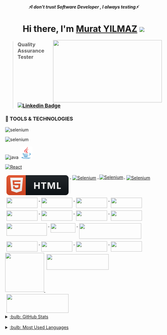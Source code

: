 <h5 align="center">
   <i>⚡️I don't trust Software Developer , I always testing⚡️</i>
  </h5>
<div align="center">
   <h1>Hi there, I'm <a href="https://www.linkedin.com/in/murat-yilmaz-2b4322187/">Murat YILMAZ</a> <img src="https://media.giphy.com/media/hvRJCLFzcasrR4ia7z/giphy.gif" width="25px"> </h1>
  
</div>

<img src="https://uploads.toptal.io/blog/image/91302/toptal-blog-image-1434578005589-4e6897ec04cc0b3c7075b9b011ee915c.gif" align="right" width="350" height="200" >







> ### Quality Assurance Tester [![Linkedin Badge](https://img.shields.io/badge/-LinkedIn-blue?style=flat-square&logo=Linkedin&logoColor=white&link=https://www.linkedin.com/in/%C3%BCmit-y%C4%B1lmaz-21790927/)](https://www.linkedin.com/in/murat-yilmaz-2b4322187/)

### 🔗 TOOLS & TECHNOLOGIES


![selenium](https://img.shields.io/badge/java-43b02a?logo=java&logoColor=white)

![selenium](https://img.shields.io/badge/cucumber-43b02a?logo=cucumber&logoColor=black)

![java](https://img.shields.io/badge/java-43b02a?logo=java&logoColor=white) <a href="https://www.java.com" target="_blank"> <img src="https://raw.githubusercontent.com/devicons/devicon/master/icons/java/java-original.svg" alt="java" width="40" height="40"/>

![React](https://img.shields.io/badge/-React-333333?style=flat&logo=react  )

<img src="https://raw.githubusercontent.com/8bithemant/8bithemant/master/svg/dev/languages/html.svg" alt="html" style="vertical-align:top; margin:4px"> 

<img src="https://img.shields.io/badge/selenium-43b02a?logo=Selenium&logoColor=white" alt="Selenium" style="vertical-align:top; margin:4px" width="100" height="33"> 



<img src="https://www.vectorlogo.zone/logos/java/java-ar21.svg" alt="Selenium" style="vertical-align:top; margin:2px" width="100" height="33">


<img src="https://img.shields.io/badge/cucumber-43b02a?logo=cucumber&logoColor=black" alt="Selenium" style="vertical-align:top; margin:4px" width="100" height="33"> 

<img src="https://svgshare.com/i/jKK.svg" style="vertical-align:top; margin:4px" width="100" height="33"> 


<img src="https://svgshare.com/i/jKg.svg" style="vertical-align:top; margin:4px" width="100" height="33"> 

<img src="https://mir-s3-cdn-cf.behance.net/project_modules/disp/a9326d72465217.5be8ae1c0a8a7.png" style="vertical-align:top; margin:4px" width="100" height="33"> 



<img src="https://avatars.githubusercontent.com/u/874086?s=200&v=4" style="vertical-align:top; margin:4px" width="100" height="33"> 

<img src="https://i.im.ge/2022/07/20/F2arUy.png" style="vertical-align:top; margin:4px" width="100" height="33"> 


<img src="https://svgshare.com/i/jKN.svg" style="vertical-align:top; margin:4px" width="100" height="33"> 


<img src="https://svn.apache.org/repos/asf/jmeter/site/images/logo.svg" style="vertical-align:top; margin:4px" width="100" height="33"> 

<img src="https://upload.wikimedia.org/wikipedia/commons/e/e3/Jenkins_logo_with_title.svg" style="vertical-align:top; margin:4px" width="100" height="33"> 

<img src="https://upload.wikimedia.org/wikipedia/commons/d/d5/CSS3_logo_and_wordmark.svg" style="vertical-align:top; margin:4px" width="130" height="40"> 

<img src="https://upload.wikimedia.org/wikipedia/commons/b/ba/Javascript_badge.svg" style="vertical-align:top; margin:4px" width="80" height="30"> 


<img src="https://i.im.ge/2022/07/20/F2UGyS.png" style="vertical-align:top; margin:4px" width="200" height="50"> 

<img src="https://upload.wikimedia.org/wikipedia/commons/d/d0/Eclipse-Luna-Logo.svg" style="vertical-align:top; margin:4px" width="100" height="33"> 


<img src="https://svgshare.com/i/jKP.svg" style="vertical-align:top; margin:4px" width="100" height="33"> 

<img src="https://upload.wikimedia.org/wikipedia/commons/a/a4/Cypress.png" style="vertical-align:top; margin:4px" width="100" height="33"> 

<img src="https://taverna.devall.com.br/uploads/default/original/1X/f54d72452c81eccf0f671908d6863135e035779d.png" style="vertical-align:top; margin:4px" width="100" height="33"> 

<img class="aligncenter" style="width: 125px; height: 125px;" src="http://innovincitech.com/wp-content/uploads/2020/05/jenkins.png">

<img src="https://www.keytorc.com/wp-content/uploads/2014/08/appium.png" style="vertical-align:top; margin:4px" width="200" height="50"> 


<img src="https://svgshare.com/i/jMU.svg" style="vertical-align:top; margin:4px" width="200" height="60"> 


<br/>

<details>
<summary>:bulb: GitHub Stats   </summary>
<img src="https://github-readme-stats.vercel.app/api?username=muratylmz44&theme=cobalt" >

</details>

<br/>

<details>
<summary>:bulb: Most Used Languages   </summary>
<img src="https://github-readme-stats.vercel.app/api/top-langs/?username=muratylmz44&layout=compact" >

</details>












































































